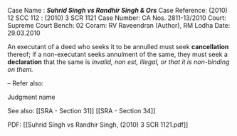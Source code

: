 Case Name : ***Suhrid Singh vs Randhir Singh & Ors***
Case Reference: (2010) 12 SCC 112 : (2010) 3 SCR 1121
Case Number: CA Nos. 2811-13/2010
Court: Supreme Court
Bench: 02
Coram: RV Raveendran (Author), RM Lodha
Date: 29.03.2010

An executant of a deed who seeks it to be annulled must seek **cancellation** thereof; if a non-executant seeks annulment of the same, they must seek a **declaration** that the same is *invalid, non est, illegal, or that it is non-binding on them.* 

–
Refer also:

Judgment name

See also:
[[SRA - Section 31]]
[[SRA - Section 34]]

PDF:
[[Suhrid Singh vs Randhir Singh, (2010) 3 SCR 1121.pdf]]